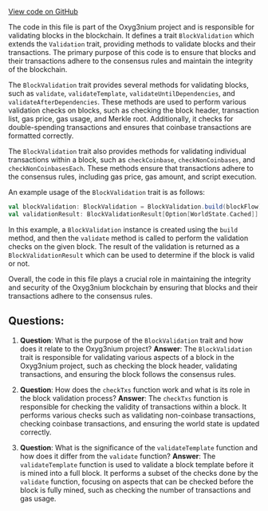 [View code on GitHub](https://github.com/alephium/alephium/flow/src/main/scala/org/alephium/flow/validation/BlockValidation.scala)

The code in this file is part of the Oxyg3nium project and is responsible for validating blocks in the blockchain. It defines a trait `BlockValidation` which extends the `Validation` trait, providing methods to validate blocks and their transactions. The primary purpose of this code is to ensure that blocks and their transactions adhere to the consensus rules and maintain the integrity of the blockchain.

The `BlockValidation` trait provides several methods for validating blocks, such as `validate`, `validateTemplate`, `validateUntilDependencies`, and `validateAfterDependencies`. These methods are used to perform various validation checks on blocks, such as checking the block header, transaction list, gas price, gas usage, and Merkle root. Additionally, it checks for double-spending transactions and ensures that coinbase transactions are formatted correctly.

The `BlockValidation` trait also provides methods for validating individual transactions within a block, such as `checkCoinbase`, `checkNonCoinbases`, and `checkNonCoinbasesEach`. These methods ensure that transactions adhere to the consensus rules, including gas price, gas amount, and script execution.

An example usage of the `BlockValidation` trait is as follows:

```scala
val blockValidation: BlockValidation = BlockValidation.build(blockFlow)
val validationResult: BlockValidationResult[Option[WorldState.Cached]] = blockValidation.validate(block, blockFlow)
```

In this example, a `BlockValidation` instance is created using the `build` method, and then the `validate` method is called to perform the validation checks on the given block. The result of the validation is returned as a `BlockValidationResult` which can be used to determine if the block is valid or not.

Overall, the code in this file plays a crucial role in maintaining the integrity and security of the Oxyg3nium blockchain by ensuring that blocks and their transactions adhere to the consensus rules.
## Questions: 
 1. **Question**: What is the purpose of the `BlockValidation` trait and how does it relate to the Oxyg3nium project?
   **Answer**: The `BlockValidation` trait is responsible for validating various aspects of a block in the Oxyg3nium project, such as checking the block header, validating transactions, and ensuring the block follows the consensus rules.

2. **Question**: How does the `checkTxs` function work and what is its role in the block validation process?
   **Answer**: The `checkTxs` function is responsible for checking the validity of transactions within a block. It performs various checks such as validating non-coinbase transactions, checking coinbase transactions, and ensuring the world state is updated correctly.

3. **Question**: What is the significance of the `validateTemplate` function and how does it differ from the `validate` function?
   **Answer**: The `validateTemplate` function is used to validate a block template before it is mined into a full block. It performs a subset of the checks done by the `validate` function, focusing on aspects that can be checked before the block is fully mined, such as checking the number of transactions and gas usage.